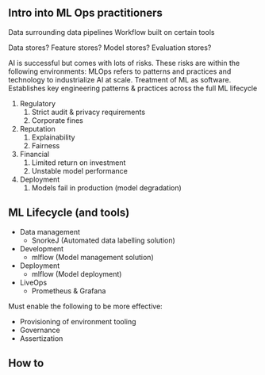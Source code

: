 ## Intro into ML Ops practitioners

Data surrounding data pipelines
Workflow built on certain tools

Data stores?
Feature stores?
Model stores?
Evaluation stores?

AI is successful but comes with lots of risks. These risks are within the following environments:
MLOps refers to patterns and practices and technology to industrialize AI at scale. Treatment of ML as software.
Establishes key engineering patterns & practices across the full ML lifecycle

1. Regulatory
   1. Strict audit & privacy requirements
   2. Corporate fines
2. Reputation
   1. Explainability
   2. Fairness
3. Financial
   1. Limited return on investment
   2. Unstable model performance
4. Deployment
   1. Models fail in production (model degradation)

## ML Lifecycle (and tools)
- Data management
  - SnorkeJ (Automated data labelling solution)
- Development
  - mlflow (Model management solution)
- Deployment
  - mlflow (Model deployment)
- LiveOps
  - Prometheus & Grafana

Must enable the following to be more effective:
- Provisioning of environment tooling
- Governance
- Assertization


## How to 
